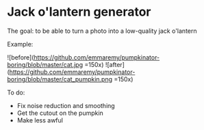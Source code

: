 # Jack o'lantern generator

The goal: to be able to turn a photo into a low-quality jack o'lantern

Example:

![before](https://github.com/emmaremy/pumpkinator-boring/blob/master/cat.jpg =150x) ![after](https://github.com/emmaremy/pumpkinator-boring/blob/master/cat_pumpkin.png =150x)

To do:
* Fix noise reduction and smoothing
* Get the cutout on the pumpkin
* Make less awful
